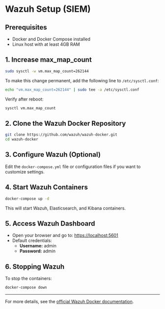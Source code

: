 # Wazuh Setup (SIEM)

## Prerequisites

- Docker and Docker Compose installed
- Linux host with at least 4GB RAM

## 1. Increase max_map_count

```bash
sudo sysctl -w vm.max_map_count=262144
```

To make this change permanent, add the following line to `/etc/sysctl.conf`:

```bash
echo "vm.max_map_count=262144" | sudo tee -a /etc/sysctl.conf
```

Verify after reboot:

```bash
sysctl vm.max_map_count
```

## 2. Clone the Wazuh Docker Repository

```bash
git clone https://github.com/wazuh/wazuh-docker.git
cd wazuh-docker
```

## 3. Configure Wazuh (Optional)

Edit the `docker-compose.yml` file or configuration files if you want to customize settings.

## 4. Start Wazuh Containers

```bash
docker-compose up -d
```

This will start Wazuh, Elasticsearch, and Kibana containers.

## 5. Access Wazuh Dashboard

- Open your browser and go to: [https://localhost:5601](https://localhost:5601)
- Default credentials:
  - **Username:** admin
  - **Password:** admin

## 6. Stopping Wazuh

To stop the containers:

```bash
docker-compose down
```

---

For more details, see the [official Wazuh Docker documentation](https://documentation.wazuh.com/current/deployment/docker/).